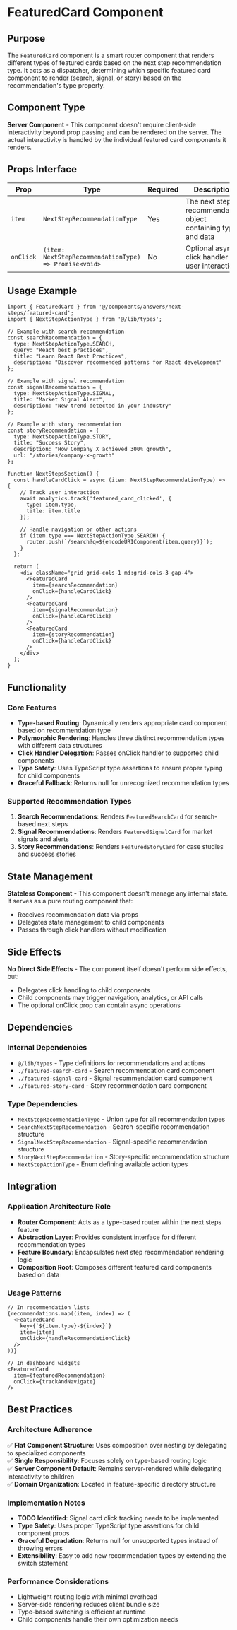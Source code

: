 # FeaturedCard Component

## Purpose
The `FeaturedCard` component is a smart router component that renders different types of featured cards based on the next step recommendation type. It acts as a dispatcher, determining which specific featured card component to render (search, signal, or story) based on the recommendation's type property.

## Component Type
**Server Component** - This component doesn't require client-side interactivity beyond prop passing and can be rendered on the server. The actual interactivity is handled by the individual featured card components it renders.

## Props Interface

| Prop | Type | Required | Description |
|------|------|----------|-------------|
| `item` | `NextStepRecommendationType` | Yes | The next step recommendation object containing type and data |
| `onClick` | `(item: NextStepRecommendationType) => Promise<void>` | No | Optional async click handler for user interactions |

## Usage Example

```tsx
import { FeaturedCard } from '@/components/answers/next-steps/featured-card';
import { NextStepActionType } from '@/lib/types';

// Example with search recommendation
const searchRecommendation = {
  type: NextStepActionType.SEARCH,
  query: "React best practices",
  title: "Learn React Best Practices",
  description: "Discover recommended patterns for React development"
};

// Example with signal recommendation
const signalRecommendation = {
  type: NextStepActionType.SIGNAL,
  title: "Market Signal Alert",
  description: "New trend detected in your industry"
};

// Example with story recommendation
const storyRecommendation = {
  type: NextStepActionType.STORY,
  title: "Success Story",
  description: "How Company X achieved 300% growth",
  url: "/stories/company-x-growth"
};

function NextStepsSection() {
  const handleCardClick = async (item: NextStepRecommendationType) => {
    // Track user interaction
    await analytics.track('featured_card_clicked', {
      type: item.type,
      title: item.title
    });
    
    // Handle navigation or other actions
    if (item.type === NextStepActionType.SEARCH) {
      router.push(`/search?q=${encodeURIComponent(item.query)}`);
    }
  };

  return (
    <div className="grid grid-cols-1 md:grid-cols-3 gap-4">
      <FeaturedCard 
        item={searchRecommendation} 
        onClick={handleCardClick}
      />
      <FeaturedCard 
        item={signalRecommendation} 
        onClick={handleCardClick}
      />
      <FeaturedCard 
        item={storyRecommendation} 
        onClick={handleCardClick}
      />
    </div>
  );
}
```

## Functionality

### Core Features
- **Type-based Routing**: Dynamically renders appropriate card component based on recommendation type
- **Polymorphic Rendering**: Handles three distinct recommendation types with different data structures
- **Click Handler Delegation**: Passes onClick handler to supported child components
- **Type Safety**: Uses TypeScript type assertions to ensure proper typing for child components
- **Graceful Fallback**: Returns null for unrecognized recommendation types

### Supported Recommendation Types
1. **Search Recommendations**: Renders `FeaturedSearchCard` for search-based next steps
2. **Signal Recommendations**: Renders `FeaturedSignalCard` for market signals and alerts
3. **Story Recommendations**: Renders `FeaturedStoryCard` for case studies and success stories

## State Management
**Stateless Component** - This component doesn't manage any internal state. It serves as a pure routing component that:
- Receives recommendation data via props
- Delegates state management to child components
- Passes through click handlers without modification

## Side Effects
**No Direct Side Effects** - The component itself doesn't perform side effects, but:
- Delegates click handling to child components
- Child components may trigger navigation, analytics, or API calls
- The optional onClick prop can contain async operations

## Dependencies

### Internal Dependencies
- `@/lib/types` - Type definitions for recommendations and actions
- `./featured-search-card` - Search recommendation card component
- `./featured-signal-card` - Signal recommendation card component  
- `./featured-story-card` - Story recommendation card component

### Type Dependencies
- `NextStepRecommendationType` - Union type for all recommendation types
- `SearchNextStepRecommendation` - Search-specific recommendation structure
- `SignalNextStepRecommendation` - Signal-specific recommendation structure
- `StoryNextStepRecommendation` - Story-specific recommendation structure
- `NextStepActionType` - Enum defining available action types

## Integration

### Application Architecture Role
- **Router Component**: Acts as a type-based router within the next steps feature
- **Abstraction Layer**: Provides consistent interface for different recommendation types
- **Feature Boundary**: Encapsulates next step recommendation rendering logic
- **Composition Root**: Composes different featured card components based on data

### Usage Patterns
```tsx
// In recommendation lists
{recommendations.map((item, index) => (
  <FeaturedCard 
    key={`${item.type}-${index}`}
    item={item} 
    onClick={handleRecommendationClick}
  />
))}

// In dashboard widgets
<FeaturedCard 
  item={featuredRecommendation} 
  onClick={trackAndNavigate}
/>
```

## Best Practices

### Architecture Adherence
✅ **Flat Component Structure**: Uses composition over nesting by delegating to specialized components  
✅ **Single Responsibility**: Focuses solely on type-based routing logic  
✅ **Server Component Default**: Remains server-rendered while delegating interactivity to children  
✅ **Domain Organization**: Located in feature-specific directory structure  

### Implementation Notes
- **TODO Identified**: Signal card click tracking needs to be implemented
- **Type Safety**: Uses proper TypeScript type assertions for child component props
- **Graceful Degradation**: Returns null for unsupported types instead of throwing errors
- **Extensibility**: Easy to add new recommendation types by extending the switch statement

### Performance Considerations
- Lightweight routing logic with minimal overhead
- Server-side rendering reduces client bundle size
- Type-based switching is efficient at runtime
- Child components handle their own optimization needs